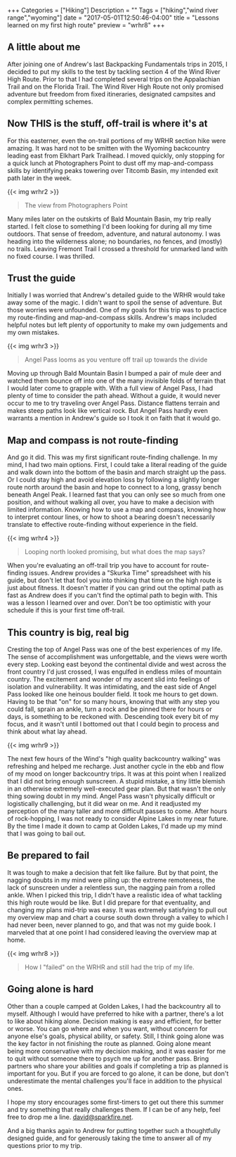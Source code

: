 +++
Categories = ["Hiking"]
Description = ""
Tags = ["hiking","wind river range","wyoming"]
date = "2017-05-01T12:50:46-04:00"
title = "Lessons learned on my first high route"
preview = "wrhr8"
+++

[email]: mailto:david@sparkfire.net

## A little about me
After joining one of Andrew's last Backpacking Fundamentals trips in 2015, I decided to put my skills to the test by tackling section 4 of the Wind River High Route. Prior to that I had completed several trips on the Appalachian Trail and on the Florida Trail. The Wind River High Route not only promised adventure but freedom from fixed itineraries, designated campsites and complex permitting schemes.

## Now THIS is the stuff, off-trail is where it's at
For this easterner, even the on-trail portions of my WRHR section hike were amazing. It was hard not to be smitten with the Wyoming backcountry leading east from Elkhart Park Trailhead. I moved quickly, only stopping for a quick lunch at Photographers Point to dust off my map-and-compass skills by identifying peaks towering over Titcomb Basin, my intended exit path later in the week.

{{< img wrhr2 >}}

> The view from Photographers Point

Many miles later on the outskirts of Bald Mountain Basin, my trip really started. I felt close to something I'd been looking for during all my time outdoors. That sense of freedom, adventure, and natural autonomy. I was heading into the wilderness alone; no boundaries, no fences, and (mostly) no trails. Leaving Fremont Trail I crossed a threshold for unmarked land with no fixed course. I was thrilled.

## Trust the guide
Initially I was worried that Andrew's detailed guide to the WRHR would take away some of the magic. I didn't want to spoil the sense of adventure. But those worries were unfounded. One of my goals for this trip was to practice my route-finding and map-and-compass skills.  Andrew's maps included helpful notes but left plenty of opportunity to make my own judgements and my own mistakes.

{{< img wrhr3 >}}

> Angel Pass looms as you venture off trail up towards the divide

Moving up through Bald Mountain Basin I bumped a pair of mule deer and watched them bounce off into one of the many invisible folds of terrain that I would later come to grapple with. With a full view of Angel Pass, I had plenty of time to consider the path ahead. Without a guide, it would never occur to me to try traveling over Angel Pass. Distance flattens terrain and makes steep paths look like vertical rock. But Angel Pass hardly even warrants a mention in Andrew's guide so I took it on faith that it would go.

## Map and compass is not route-finding
And go it did. This was my first significant route-finding challenge. In my mind, I had two main options. First, I could take a literal reading of the guide and walk down into the bottom of the basin and march straight up the pass. Or I could stay high and avoid elevation loss by following a slightly longer route north around the basin and hope to connect to a long, grassy bench beneath Angel Peak. I learned fast that you can only see so much from one position, and without walking all over, you have to make a decision with limited information. Knowing how to use a map and compass, knowing how to interpret contour lines, or how to shoot a bearing doesn't necessarily translate to effective route-finding without experience in the field.

{{< img wrhr4 >}}

> Looping north looked promising, but what does the map says?

When you're evaluating an off-trail trip you have to account for route-finding issues. Andrew provides a "Skurka Time" spreadsheet with his guide, but don't let that fool you into thinking that time on the high route is just about fitness. It doesn't matter if you can grind out the optimal path as fast as Andrew does if you can't find the optimal path to begin with. This was a lesson I learned over and over. Don't be too optimistic with your schedule if this is your first time off-trail.

## This country is big, real big
Cresting the top of Angel Pass was one of the best experiences of my life. The sense of accomplishment was unforgettable, and the views were worth every step. Looking east beyond the continental divide and west across the front country I'd just crossed, I was engulfed in endless miles of mountain country. The excitement and wonder of my ascent slid into feelings of isolation and vulnerability.  It was intimidating, and the east side of Angel Pass looked like one heinous boulder field. It took me hours to get down. Having to be that "on" for so many hours, knowing that with any step you could fall, sprain an ankle, turn a rock and be pinned there for hours or days, is something to be reckoned with. Descending took every bit of my focus, and it wasn't until I bottomed out that I could begin to process and think about what lay ahead.

{{< img wrhr9 >}}

The next few hours of the Wind's "high quality backcountry walking" was refreshing and helped me recharge. Just another cycle in the ebb and flow of my mood on longer backcountry trips. It was at this point when I realized that I did not bring enough sunscreen. A stupid mistake, a tiny little blemish in an otherwise extremely well-executed gear plan. But that wasn't the only thing sowing doubt in my mind. Angel Pass wasn't physically difficult or logistically challenging, but it did wear on me. And it readjusted my perception of the many taller and more difficult passes to come. After hours of rock-hopping, I was not ready to consider Alpine Lakes in my near future. By the time I made it down to camp at Golden Lakes, I'd made up my mind that I was going to bail out.

## Be prepared to fail
It was tough to make a decision that felt like failure. But by that point, the nagging doubts in my mind were piling up: the extreme remoteness, the lack of sunscreen under a relentless sun, the nagging pain from a rolled ankle. When I picked this trip, I didn't have a realistic idea of what tackling this high route would be like. But I did prepare for that eventuality, and changing my plans mid-trip was easy. It was extremely satisfying to pull out my overview map and chart a course south down through a valley to which I had never been, never planned to go, and that was not my guide book. I marveled that at one point I had considered leaving the overview map at home.

{{< img wrhr8 >}}

> How I "failed" on the WRHR and still had the trip of my life.

## Going alone is hard
Other than a couple camped at Golden Lakes, I had the backcountry all to myself. Although I would have preferred to hike with a partner, there's a lot to like about hiking alone. Decision making is easy and efficient, for better or worse. You can go where and when you want, without concern for anyone else's goals, physical ability, or safety. Still, I think going alone was the key factor in not finishing the route as planned. Going alone meant being more conservative with my decision making, and it was easier for me to quit without someone there to psych me up for another pass. Bring partners who share your abilities and goals if completing a trip as planned is important for you. But if you are forced to go alone, it can be done, but don't underestimate the mental challenges you'll face in addition to the physical ones.


I hope my story encourages some first-timers to get out there this summer and try something that really challenges them. If I can be of any help, feel free to drop me a line. [david@sparkfire.net][email].

And a big thanks again to Andrew for putting together such a thoughtfully designed guide, and for generously taking the time to answer all of my questions prior to my trip.
